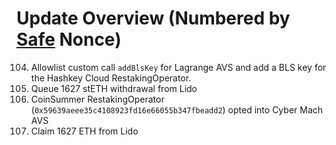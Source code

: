 # Update Overview (Numbered by [Safe](https://app.safe.global/home?safe=eth:0xC0896ab1A8cae8c2C1d27d011eb955Cca955580d) Nonce)

104. Allowlist custom call `addBlsKey` for Lagrange AVS and add a BLS key for the Hashkey Cloud RestakingOperator.
105. Queue 1627 stETH withdrawal from Lido
106. CoinSummer RestakingOperator (`0x59639aeee35c4108923fd16e66055b347fbeadd2`) opted into Cyber Mach AVS
107. Claim 1627 ETH from Lido